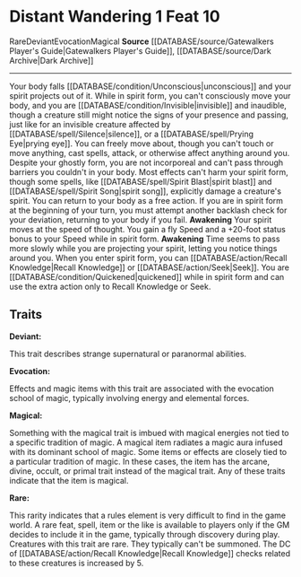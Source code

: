 ﻿---
actions: '[one-action]'
cost: null
element: null
feat: Distant Wandering
frequency: null
heighten_level: null
id: '3791'
level: '10'
name: Distant Wandering
prerequisite: null
rarity: Rare
requirement: null
rus_type_level: null
school: Evocation
source: '[[DATABASE/source/Gatewalkers Player''s Guide|Gatewalkers Player''s Guide]]'
subcategory: null
trait:
- '[[DATABASE/trait/Deviant|Deviant]]'
- '[[DATABASE/trait/Evocation|Evocation]]'
- '[[DATABASE/trait/Magical|Magical]]'
- '[[DATABASE/trait/Rare|Rare]]'
trigger: null
type: Feat

---
# Distant Wandering <span class="action-icon">1</span> <span class="item-type">Feat 10</span>

<span class="trait-rare item-trait">Rare</span><span class="item-trait">Deviant</span><span class="item-trait">Evocation</span><span class="item-trait">Magical</span>
**Source** [[DATABASE/source/Gatewalkers Player's Guide|Gatewalkers Player's Guide]], [[DATABASE/source/Dark Archive|Dark Archive]]

---
Your body falls [[DATABASE/condition/Unconscious|unconscious]] and your spirit projects out of it. While in spirit form, you can't consciously move your body, and you are [[DATABASE/condition/Invisible|invisible]] and inaudible, though a creature still might notice the signs of your presence and passing, just like for an invisible creature affected by [[DATABASE/spell/Silence|silence]], or a [[DATABASE/spell/Prying Eye|prying eye]]. You can freely move about, though you can't touch or move anything, cast spells, attack, or otherwise affect anything around you. Despite your ghostly form, you are not incorporeal and can't pass through barriers you couldn't in your body. Most effects can't harm your spirit form, though some spells, like [[DATABASE/spell/Spirit Blast|spirit blast]] and [[DATABASE/spell/Spirit Song|spirit song]], explicitly damage a creature's spirit. You can return to your body as a free action. If you are in spirit form at the beginning of your turn, you must attempt another backlash check for your deviation, returning to your body if you fail.
**Awakening** Your spirit moves at the speed of thought. You gain a fly Speed and a +20-foot status bonus to your Speed while in spirit form.
**Awakening** Time seems to pass more slowly while you are projecting your spirit, letting you notice things around you. When you enter spirit form, you can [[DATABASE/action/Recall Knowledge|Recall Knowledge]] or [[DATABASE/action/Seek|Seek]]. You are [[DATABASE/condition/Quickened|quickened]] while in spirit form and can use the extra action only to Recall Knowledge or Seek.

## Traits

**Deviant:**

This trait describes strange supernatural or paranormal abilities.

**Evocation:**

Effects and magic items with this trait are associated with the evocation school of magic, typically involving energy and elemental forces.

**Magical:**

Something with the magical trait is imbued with magical energies not tied to a specific tradition of magic. A magical item radiates a magic aura infused with its dominant school of magic.
 Some items or effects are closely tied to a particular tradition of magic. In these cases, the item has the arcane, divine, occult, or primal trait instead of the magical trait. Any of these traits indicate that the item is magical.

**Rare:**

This rarity indicates that a rules element is very difficult to find in the game world. A rare feat, spell, item or the like is available to players only if the GM decides to include it in the game, typically through discovery during play. Creatures with this trait are rare. They typically can't be summoned. The DC of [[DATABASE/action/Recall Knowledge|Recall Knowledge]] checks related to these creatures is increased by 5.